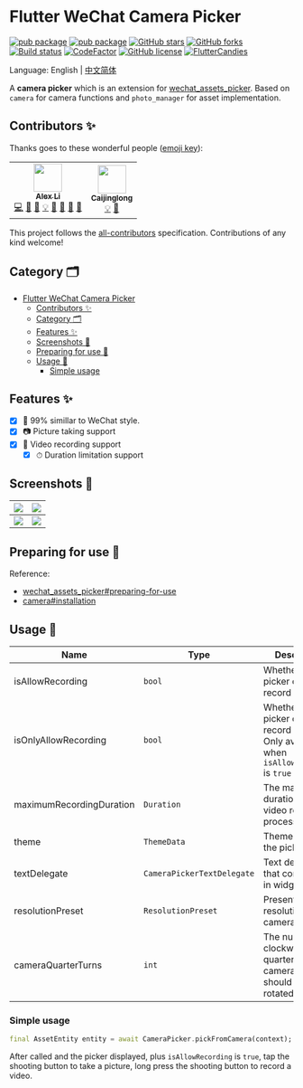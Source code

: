 # Flutter WeChat Camera Picker

[![pub package](https://img.shields.io/pub/v/wechat_camera_picker?logo=dart&label=stable&style=flat-square)](https://pub.dev/packages/wechat_camera_picker)
[![pub package](https://img.shields.io/pub/v/wechat_camera_picker?color=42a012&include_prereleases&label=dev&logo=dart&style=flat-square)](https://pub.dev/packages/wechat_camera_picker)
[![GitHub stars](https://img.shields.io/github/stars/fluttercandies/flutter_wechat_camera_picker?logo=github&style=flat-square)](https://github.com/fluttercandies/flutter_wechat_camera_picker/stargazers)
[![GitHub forks](https://img.shields.io/github/forks/fluttercandies/flutter_wechat_camera_picker?logo=github&style=flat-square)](https://github.com/fluttercandies/flutter_wechat_camera_picker/network)
[![Build status](https://img.shields.io/github/workflow/status/fluttercandies/flutter_wechat_camera_picker/Build%20test?label=CI&logo=github&style=flat-square)](https://github.com/fluttercandies/flutter_wechat_camera_picker/actions?query=workflow%3A%22Build+test%22)
[![CodeFactor](https://img.shields.io/codefactor/grade/github/fluttercandies/flutter_wechat_camera_picker?logo=codefactor&logoColor=%23ffffff&style=flat-square)](https://www.codefactor.io/repository/github/fluttercandies/flutter_wechat_camera_picker)
[![GitHub license](https://img.shields.io/github/license/fluttercandies/flutter_wechat_camera_picker?style=flat-square)](https://github.com/fluttercandies/flutter_wechat_camera_picker/blob/master/LICENSE)
<a target="_blank" href="https://jq.qq.com/?_wv=1027&k=5bcc0gy"><img border="0" src="https://pub.idqqimg.com/wpa/images/group.png" alt="FlutterCandies" title="FlutterCandies"></a>

Language: English | [中文简体](README-ZH.md)

A **camera picker** which is an extension for [wechat_assets_picker](https://fluttercandies.github.io/flutter_wechat_assets_picker). Based on `camera` for camera functions and `photo_manager` for asset implementation.


## Contributors ✨

Thanks goes to these wonderful people ([emoji key](https://allcontributors.org/docs/en/emoji-key)):
<!-- ALL-CONTRIBUTORS-LIST:START - Do not remove or modify this section -->
<!-- prettier-ignore-start -->
<!-- markdownlint-disable -->
<table>
  <tr>
    <td align="center"><a href="https://blog.alexv525.com"><img src="https://avatars1.githubusercontent.com/u/15884415?v=4" width="50px;" alt=""/><br /><sub><b>Alex Li</b></sub></a><br /><a href="https://github.com/fluttercandies/flutter_wechat_camera_picker/commits?author=AlexV525" title="Code">💻</a> <a href="#design-AlexV525" title="Design">🎨</a> <a href="https://github.com/fluttercandies/flutter_wechat_camera_picker/commits?author=AlexV525" title="Documentation">📖</a> <a href="#example-AlexV525" title="Examples">💡</a> <a href="#ideas-AlexV525" title="Ideas, Planning, & Feedback">🤔</a> <a href="#maintenance-AlexV525" title="Maintenance">🚧</a> <a href="#question-AlexV525" title="Answering Questions">💬</a> <a href="https://github.com/fluttercandies/flutter_wechat_camera_picker/pulls?q=is%3Apr+reviewed-by%3AAlexV525" title="Reviewed Pull Requests">👀</a></td>
    <td align="center"><a href="https://www.kikt.top"><img src="https://avatars0.githubusercontent.com/u/14145407?v=4" width="50px;" alt=""/><br /><sub><b>Caijinglong</b></sub></a><br /><a href="#example-CaiJingLong" title="Examples">💡</a> <a href="#ideas-CaiJingLong" title="Ideas, Planning, & Feedback">🤔</a></td>
  </tr>
</table>

<!-- markdownlint-enable -->
<!-- prettier-ignore-end -->
<!-- ALL-CONTRIBUTORS-LIST:END -->
This project follows the [all-contributors](https://github.com/all-contributors/all-contributors) specification. Contributions of any kind welcome!

## Category 🗂

- [Flutter WeChat Camera Picker](#flutter-wechat-camera-picker)
  - [Contributors ✨](#contributors-)
  - [Category 🗂](#category-)
  - [Features ✨](#features-)
  - [Screenshots 📸](#screenshots-)
  - [Preparing for use 🍭](#preparing-for-use-)
  - [Usage 📖](#usage-)
    - [Simple usage](#simple-usage)

## Features ✨

- [x] 💚 99% simillar to WeChat style.
- [x] 📷 Picture taking support
- [x] 🎥 Video recording support
  - [x] ⏱ Duration limitation support

## Screenshots 📸

| ![](https://tva1.sinaimg.cn/large/007S8ZIlgy1ggtt6yrdqej30u01t017w.jpg) | ![](https://tva1.sinaimg.cn/large/007S8ZIlgy1ggtt6yh3x4j30u01t0wuo.jpg) |
| ----------------------------------------------------------------------- | ----------------------------------------------------------------------- |
| ![](https://tva1.sinaimg.cn/large/007S8ZIlgy1ggtt6z1h7xj30u01t01kx.jpg) | ![](https://tva1.sinaimg.cn/large/007S8ZIlgy1ggtt6zarvhj30u01t0x5f.jpg) |

## Preparing for use 🍭

Reference:
- [wechat_assets_picker#preparing-for-use](https://github.com/fluttercandies/flutter_wechat_assets_picker#preparing-for-use-)
- [camera#installation](https://pub.dev/packages/camera#installation)

## Usage 📖

| Name                     | Type                       | Description                                                                                  | Default Value                          |
| ------------------------ | -------------------------- | -------------------------------------------------------------------------------------------- | -------------------------------------- |
| isAllowRecording         | `bool`                     | Whether the picker can record video.                                                         | `false`                                |
| isOnlyAllowRecording     | `bool`                     | Whether the picker can only record video. Only available when `isAllowRecording` is `true `. | `false`                                |
| maximumRecordingDuration | `Duration`                 | The maximum duration of the video recording process.                                         | `const Duration(seconds: 15)`          |
| theme                    | `ThemeData`                | Theme data for the picker.                                                                   | `CameraPicker.themeData(C.themeColor)` |
| textDelegate             | `CameraPickerTextDelegate` | Text delegate that controls text in widgets.                                                 | `DefaultCameraPickerTextDelegate`      |
| resolutionPreset         | `ResolutionPreset`         | Present resolution for the camera.                                                           | `ResolutionPreset.max`                 |
| cameraQuarterTurns       | `int`                      | The number of clockwise quarter turns the camera view should be rotated.                     | `0`                                    |

### Simple usage

```dart
final AssetEntity entity = await CameraPicker.pickFromCamera(context);
```

After called and the picker displayed, plus `isAllowRecording` is `true`, tap the shooting button to take a picture, long press the shooting button to record a video.